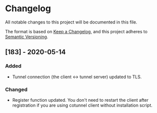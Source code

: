# Changelog
All notable changes to this project will be documented in this file.

The format is based on [Keep a Changelog](https://keepachangelog.com/en/1.0.0/),
and this project adheres to [Semantic Versioning](https://semver.org/spec/v2.0.0.html).

## [183] - 2020-05-14

### Added
- Tunnel connection (the client <-> tunnel server) updated to TLS. 

### Changed
- Register function updated. You don't need to restart the client after registration if you are using cotunnel client without installation script.
